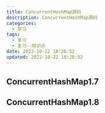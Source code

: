 ```yaml
---
title: ConcurrentHashMap源码
description: ConcurrentHashMap源码
categories:
  - 学习
tags:
  - 复习
  - 复习--知识点
date: 2022-10-22 18:26:52
updated: 2022-10-22 18:26:52
---
```


## ConcurrentHashMap1.7

## ConcurrentHashMap1.8

